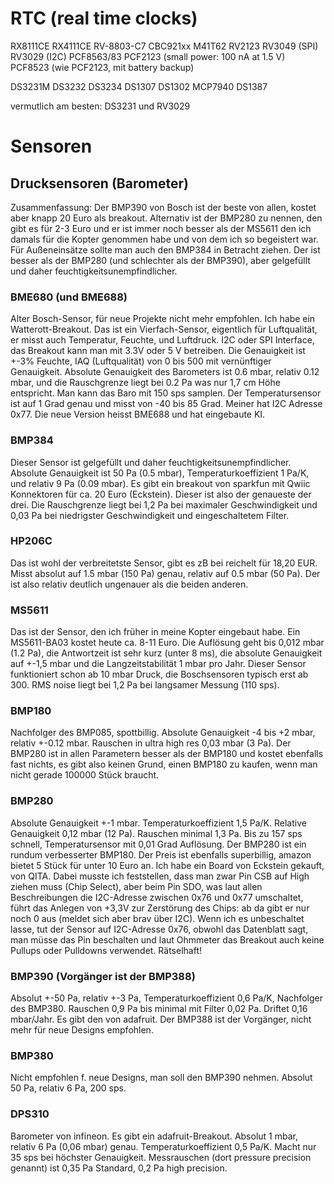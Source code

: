 # RTC (real time clocks)
RX8111CE
RX4111CE
RV-8803-C7
CBC921xx
M41T62
RV2123
RV3049 (SPI)
RV3029 (I2C)
PCF8563/83
PCF2123 (small power: 100 nA at 1.5 V)
PCF8523 (wie PCF2123, mit battery backup)

DS3231M
DS3232
DS3234
DS1307
DS1302
MCP7940
DS1387

vermutlich am besten: DS3231 und RV3029


# Sensoren

## Drucksensoren (Barometer)

Zusammenfassung: Der BMP390 von Bosch ist der beste von allen, kostet aber knapp 20 Euro als breakout. Alternativ ist der BMP280
zu nennen, den gibt es für 2-3 Euro und er ist immer noch besser als der MS5611 den ich damals für die Kopter genommen habe und 
von dem ich so begeistert war. Für Außeneinsätze sollte man auch den BMP384 in Betracht ziehen. Der ist besser als der BMP280
(und schlechter als der BMP390), aber gelgefüllt und daher feuchtigkeitsunempfindlicher.


### BME680 (und BME688)
Alter Bosch-Sensor, für neue Projekte nicht mehr empfohlen. Ich habe ein Watterott-Breakout. Das ist ein Vierfach-Sensor,
eigentlich für Luftqualität, er misst auch Temperatur, Feuchte, und Luftdruck. I2C oder SPI Interface, das Breakout kann
man mit 3.3V oder 5 V betreiben. Die Genauigkeit ist +-3% Feuchte, IAQ (Luftqualität) von 0 bis 500 mit vernünftiger
Genauigkeit. Absolute Genauigkeit des Barometers ist 0.6 mbar, relativ 0.12 mbar, und die Rauschgrenze liegt bei 0.2 Pa
was nur 1,7 cm Höhe entspricht. Man kann das Baro mit 150 sps samplen. Der Temperatursensor ist auf 1 Grad genau und misst 
von -40 bis 85 Grad. Meiner hat I2C Adresse 0x77.
Die neue Version heisst BME688 und hat eingebaute KI.

### BMP384
Dieser Sensor ist gelgefüllt und daher feuchtigkeitsunempfindlicher. Absolute Genauigkeit ist 50 Pa (0.5 mbar), Temperaturkoeffizient
1 Pa/K, und relativ 9 Pa (0.09 mbar). Es gibt ein breakout von sparkfun mit Qwiic Konnektoren für ca. 20 Euro (Eckstein). Dieser
ist also der genaueste der drei. Die Rauschgrenze liegt bei 1,2 Pa bei maximaler Geschwindigkeit und 0,03 Pa bei niedrigster
Geschwindigkeit und eingeschaltetem Filter.

### HP206C
Das ist wohl der verbreitetste Sensor, gibt es zB bei reichelt für 18,20 EUR. Misst absolut auf 1.5 mbar (150 Pa) genau, 
relativ auf 0.5 mbar (50 Pa). Der ist also relativ deutlich ungenauer als die beiden anderen.

### MS5611 
Das ist der Sensor, den ich früher in meine Kopter eingebaut habe. Ein MS5611-BA03 kostet heute ca. 8-11 Euro. Die Auflösung geht
bis 0,012 mbar (1.2 Pa), die Antwortzeit ist sehr kurz (unter 8 ms), die absolute Genauigkeit auf +-1,5 mbar und die Langzeitstabilität
1 mbar pro Jahr. Dieser Sensor funktioniert schon ab 10 mbar Druck, die Boschsensoren typisch erst ab 300. RMS noise liegt bei 1,2 Pa 
bei langsamer Messung (110 sps).


### BMP180
Nachfolger des BMP085, spottbillig. Absolute Genauigkeit -4 bis +2 mbar, relativ +-0.12 mbar. Rauschen in ultra high res 0,03 mbar (3 Pa).
Der BMP280 ist in allen Parametern besser als der BMP180 und kostet ebenfalls fast nichts, es gibt also keinen Grund, einen BMP180 zu kaufen,
wenn man nicht gerade 100000 Stück braucht.

### BMP280
Absolute Genauigkeit +-1 mbar. Temperaturkoeffizient 1,5 Pa/K. Relative Genauigkeit 0,12 mbar (12 Pa). Rauschen minimal 1,3 Pa. Bis zu 157 sps
schnell, Temperatursensor mit 0,01 Grad Auflösung. Der BMP280 ist ein rundum verbesserter BMP180. Der Preis ist ebenfalls superbillig,
amazon bietet 5 Stück für unter 10 Euro an. Ich habe ein Board von Eckstein gekauft, von QITA. Dabei musste ich feststellen, dass man zwar
Pin CSB auf High ziehen muss (Chip Select), aber beim Pin SDO, was laut allen Beschreibungen die I2C-Adresse zwischen 0x76 und 0x77 umschaltet,
führt das Anlegen von +3,3V zur Zerstörung des Chips: ab da gibt er nur noch 0 aus (meldet sich aber brav über I2C). Wenn ich es unbeschaltet
lasse, tut der Sensor auf I2C-Adresse 0x76, obwohl das Datenblatt sagt, man müsse das Pin beschalten und laut Ohmmeter das Breakout auch
keine Pullups oder Pulldowns verwendet. Rätselhaft!

### BMP390 (Vorgänger ist der BMP388)
Absolut +-50 Pa, relativ +-3 Pa, Temperaturkoeffizient 0,6 Pa/K, Nachfolger des BMP380. Rauschen 0,9 Pa bis minimal mit Filter 0,02 Pa.
Driftet 0,16 mbar/Jahr. Es gibt den von adafruit. Der BMP388 ist der Vorgänger, nicht mehr für neue Designs empfohlen.

### BMP380
Nicht empfohlen f. neue Designs, man soll den BMP390 nehmen. Absolut 50 Pa, relativ 6 Pa, 200 sps.

### DPS310
Barometer von infineon. Es gibt ein adafruit-Breakout. Absolut 1 mbar, relativ 6 Pa (0,06 mbar) genau. Temperaturkoeffizient 0,5 Pa/K. 
Macht nur 35 sps bei höchster Genauigkeit. Messrauschen (dort pressure precision genannt) ist 0,35 Pa Standard, 0,2 Pa high precision.


